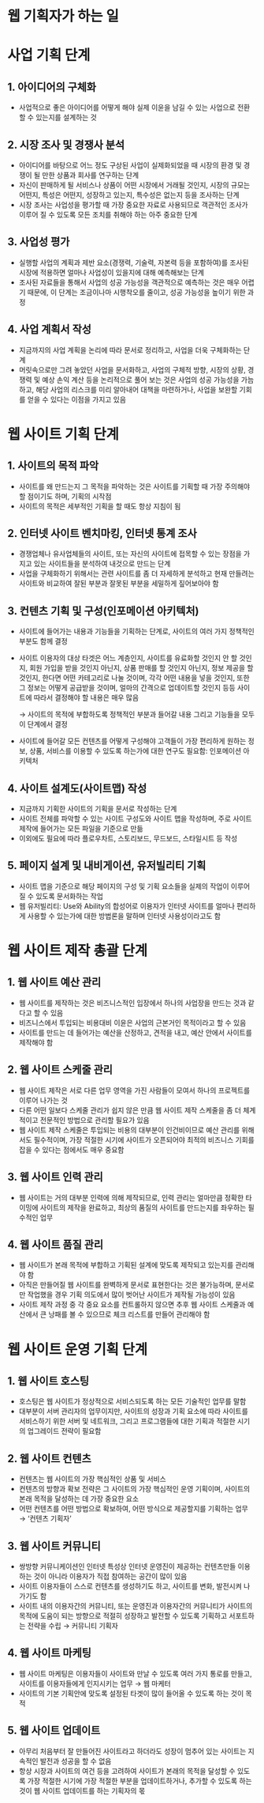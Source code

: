 # 웹 기획자가 하는 일

# 사업 기획 단계

## 1. 아이디어의 구체화

- 사업적으로 좋은 아이디어를 어떻게 해야 실제 이윤을 남길 수 있는 사업으로 전환할 수 있는지를 설계하는 것

## 2. 시장 조사 및 경쟁사 분석

- 아이디어를 바탕으로 어느 정도 구상된 사업이 실제화되었을 때 시장의 환경 및 경쟁이 될 만한 상품과 회사를 연구하는 단계
- 자신이 판매하게 될 서비스나 상품이 어떤 시장에서 거래될 것인지, 시장의 규모는 어떤지, 특성은 어떤지, 성장하고 있는지, 특수성은 없는지 등을 조사하는 단계
- 시장 조사는 사업성을 평가할 때 가장 중요한 자료로 사용되므로 객관적인 조사가 이루어 질 수 있도록 모든 조치를 취해야 하는 아주 중요한 단계

## 3. 사업성 평가

- 실행할 사업의 계획과 제반 요소(경쟁력, 기술력, 자본력 등을 포함하여)를 조사된 시장에 적용하면 얼마나 사업성이 있을지에 대해 예측해보는 단계
- 조사된 자료들을 통해서 사업의 성공 가능성을 객관적으로 예측하는 것은 매우 어렵기 때문에, 이 단계는 조금이나마 시행착오를 줄이고, 성공 가능성을 높이기 위한 과정

## 4. 사업 계획서 작성

- 지금까지의 사업 계획을 논리에 따라 문서로 정리하고, 사업을 더욱 구체화하는 단계
- 머릿속으로만 그려 놓았던 사업을 문서화하고, 사업의 구체적 방향, 시장의 상황, 경쟁력 및 예상 손익 계산 등을 논리적으로 풀어 보는 것은 사업의 성공 가능성을 가늠하고, 해당 사업의 리스크를 미리 알아내어 대책을 마련하거나, 사업을 보완할 기회를 얻을 수 있다는 이점을 가지고 있음

# 웹 사이트 기획 단계

## 1. 사이트의 목적 파악

- 사이트를 왜 만드는지 그 목적을 파악하는 것은 사이트를 기획할 때 가장 주의해야 할 점이기도 하며, 기획의 시작점
- 사이트의 목적은 세부적인 기획을 할 때도 항상 지침이 됨

## 2. 인터넷 사이트 벤치마킹, 인터넷 통계 조사

- 경쟁업체나 유사업체들의 사이트, 또는 자신의 사이트에 접목할 수 있는 장점을 가지고 있는 사이트들을 분석하여 내것으로 만드는 단계
- 사업을 구체화하기 위해서는 관련 사이트를 좀 더 자세하게 분석하고 현재 만들려는 사이트와 비교하여 잘된 부분과 잘못된 부분을 세밀하게 짚어보아야 함

## 3. 컨텐츠 기획 및 구성(인포메이션 아키텍처)

- 사이트에 들어가는 내용과 기능들을 기획하는 단계로, 사이트의 여러 가지 정책적인 부분도 함께 결정
- 사이트 이용자의 대상 타겟은 어느 계층인지, 사이트를 유료화할 것인지 안 할 것인지, 회원 가입을 받을 것인지 아닌지, 상품 판매를 할 것인지 아닌지, 정보 제공을 할 것인지, 한다면 어떤 카테고리로 나눌 것이며, 각각 어떤 내용을 넣을 것인지, 또한 그 정보는 어떻게 공급받을 것이며, 얼마의 간격으로 업데이트할 것인지 등등 사이트에 따라서 결정해야 할 내용은 매우 많음
    
    → 사이트의 목적에 부합하도록 정책적인 부분과 들어갈 내용 그리고 기능들을 모두 이 단계에서 결정
    
- 사이트에 들어갈 모든 컨텐츠를 어떻게 구성해야 고객들이 가장 편리하게 원하는 정보, 상품, 서비스를 이용할 수 있도록 하는가에 대한 연구도 필요함: 인포메이션 아키텍처

## 4. 사이트 설계도(사이트맵) 작성

- 지금까지 기획한 사이트의 기획을 문서로 작성하는 단계
- 사이트 전체를 파악할 수 있는 사이트 구성도와 사이트 맵을 작성하며, 주로 사이트 제작에 들어가는 모든 파일을 기준으로 만듦
- 이외에도 필요에 따라 플로우차트, 스토리보드, 무드보드, 스타일시트 등 작성

## 5. 페이지 설계 및 내비게이션, 유저빌리티 기획

- 사이트 맵을 기준으로 해당 페이지의 구성 및 기획 요소들을 실제의 작업이 이루어질 수 있도록 문서화하는 작업
- 웹 유저빌리티: Use와 Ability의 합성어로 이용자가 인터넷 사이트를 얼마나 편리하게 사용할 수 있는가에 대한 방법론을 말하며 인터넷 사용성이라고도 함

# 웹 사이트 제작 총괄 단계

## 1. 웹 사이트 예산 관리

- 웹 사이트를 제작하는 것은 비즈니스적인 입장에서 하나의 사업장을 만드는 것과 같다고 할 수 있음
- 비즈니스에서 투입되는 비용대비 이윤은 사업의 근본거인 목적이라고 할 수 있음
- 사이트를 만드는 데 들어가는 예산을 산정하고, 견적을 내고, 예산 안에서 사이트를 제작해야 함

## 2. 웹 사이트 스케줄 관리

- 웹 사이트 제작은 서로 다른 업무 영역을 가진 사람들이 모여서 하나의 프로젝트를 이루어 나가는 것
- 다른 어떤 일보다 스케줄 관리가 쉽지 않은 만큼 웹 사이트 제작 스케줄을 좀 더 체계적이고 전문적인 방법으로 관리할 필요가 있음
- 웹 사이트 제작 스케줄은 투입되는 비용의 대부분이 인건비이므로 예산 관리를 위해서도 필수적이며, 가장 적절한 시기에 사이트가 오픈되어야 최적의 비즈니스 기회를 잡을 수 있다는 점에서도 매우 중요함

## 3. 웹 사이트 인력 관리

- 웹 사이트는 거의 대부분 인력에 의해 제작되므로, 인력 관리는 얼마만큼 정확한 타이밍에 사이트의 제작을 완료하고, 최상의 품질의 사이트를 만드는지를 좌우하는 필수적인 업무

## 4. 웹 사이트 품질 관리

- 웹 사이트가 본래 목적에 부합하고 기획된 설계에 맞도록 제작되고 있는지를 관리해야 함
- 아직은 만들어질 웹 사이트를 완벽하게 문서로 표현한다는 것은 불가능하며, 문서로만 작업했을 경우 기획 의도에서 많이 벗어난 사이트가 제작될 가능성이 있음
- 사이트 제작 과정 중 각 중요 요소를 컨트롤하지 않으면 추후 웹 사이트 스케줄과 예산에서 큰 낭패를 볼 수 있으므로 체크 리스트를 만들어 관리해야 함

# 웹 사이트 운영 기획 단계

## 1. 웹 사이트 호스팅

- 호스팅은 웹 사이트가 정상적으로 서비스되도록 하는 모든 기술적인 업무를 말함
- 대부분이 서버 관리자의 업무이지만, 사이트의 성장과 기획 요소에 따라 사이트를 서비스하기 위한 서버 및 네트워크, 그리고 프로그램들에 대한 기획과 적절한 시기의 업그레이드 전략이 필요함

## 2. 웹 사이트 컨텐츠

- 컨텐츠는 웹 사이트의 가장 핵심적인 상품 및 서비스
- 컨텐츠의 방향과 확보 전략은 그 사이트의 가장 핵심적인 운영 기획이며, 사이트의 본래 목적을 달성하는 데 가장 중요한 요소
- 어떤 컨텐츠를 어떤 방법으로 확보하여, 어떤 방식으로 제공할지를 기획하는 업무 → ‘컨텐츠 기획자’

## 3. 웹 사이트 커뮤니티

- 쌍방향 커뮤니케이션인 인터넷 특성상 인터넷 운영진이 제공하는 컨텐츠만들 이용하는 것이 아니라 이용자가 직접 참여하는 공간이 많이 있음
- 사이트 이용자들이 스스로 컨텐츠를 생성하기도 하고, 사이트를 변화, 발전시켜 나가기도 함
- 사이트 내의 이용자간의 커뮤니티, 또는 운영진과 이용자간의 커뮤니티가 사이트의 목적에 도움이 되는 방향으로 적절히 성장하고 발전할 수 있도록 기획하고 서포트하는 전략을 수립 → 커뮤니티 기획자

## 4. 웹 사이트 마케팅

- 웹 사이트 마케팅은 이용자들이 사이트와 만날 수 있도록 여러 가지 통로를 만들고, 사이트를 이용자들에게 인지시키는 업무 → 웹 마케터
- 사이트의 기본 기획안에 맞도록 설정된 타겟이 많이 들어올 수 있도록 하는 것이 목적

## 5. 웹 사이트 업데이트

- 아무리 처음부터 잘 만들어진 사이트라고 하더라도 성장이 멈추어 있는 사이트는 지속적인 발전과 성공을 할 수 없음
- 항상 시장과 사이트의 여건 등을 고려하여 사이트가 본래의 목적을 달성할 수 있도록 가장 적절한 시기에 가장 적절한 부분을 업데이트하거나, 추가할 수 있도록 하는 것이 웹 사이트 업데이트를 하는 기획자의 몫